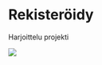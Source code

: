 # Rekisteröidy
Harjoittelu projekti

<img src="https://github.com/nikouusitalo/harjoitus.sivu/blob/b67174b9be2dc56d0370927d7483e7be35d4f0ae/Rekister%C3%B6idy.png">
